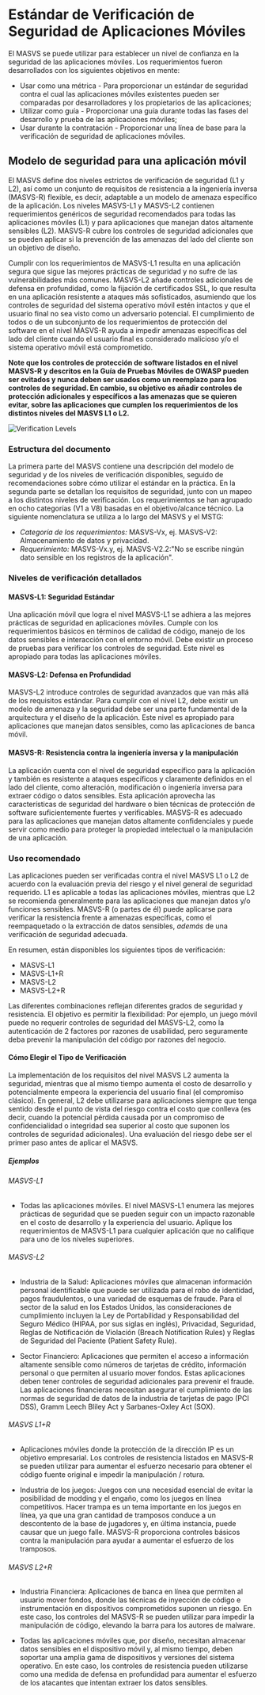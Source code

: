 # Estándar de Verificación de Seguridad de Aplicaciones Móviles

El MASVS se puede utilizar para establecer un nivel de confianza en la seguridad de las aplicaciones móviles. Los requerimientos fueron desarrollados con los siguientes objetivos en mente:

- Usar como una métrica - Para proporcionar un estándar de seguridad contra el cual las aplicaciones móviles existentes pueden ser comparadas por desarrolladores y los propietarios de las aplicaciones;
- Utilizar como guía - Proporcionar una guía durante todas las fases del desarrollo y prueba de las aplicaciones móviles;
- Usar durante la contratación - Proporcionar una línea de base para la verificación de seguridad de aplicaciones móviles.

## Modelo de seguridad para una aplicación móvil

El MASVS define dos niveles estrictos de verificación de seguridad (L1 y L2), así como un conjunto de requisitos de resistencia a la ingeniería inversa (MASVS-R) flexible, es decir, adaptable a un modelo de amenaza específico de la aplicación. Los niveles MASVS-L1 y MASVS-L2 contienen requerimientos genéricos de seguridad recomendados para todas las aplicaciones móviles (L1) y para aplicaciones que manejan datos altamente sensibles (L2). MASVS-R cubre los controles de seguridad adicionales que se pueden aplicar si la prevención de las amenazas del lado del cliente son un objetivo de diseño.

Cumplir con los requerimientos de MASVS-L1 resulta en una aplicación segura que sigue las mejores prácticas de seguridad y no sufre de las vulnerabilidades más comunes. MASVS-L2 añade controles adicionales de defensa en profundidad, como la fijación de certificados SSL, lo que resulta en una aplicación resistente a ataques más sofisticados, asumiendo que los controles de seguridad del sistema operativo móvil estén intactos y que el usuario final no sea visto como un adversario potencial. El cumplimiento de todos o de un subconjunto de los requerimientos de protección del software en el nivel MASVS-R ayuda a impedir amenazas específicas del lado del cliente cuando el usuario final es considerado malicioso y/o el sistema operativo móvil está comprometido.

**Note que los controles de protección de software listados en el nivel MASVS-R y descritos en la Guía de Pruebas Móviles de OWASP pueden ser evitados y nunca deben ser usados como un reemplazo para los controles de seguridad. En cambio, su objetivo es añadir controles de protección adicionales y específicos a las amenazas que se quieren evitar, sobre las aplicaciones que cumplen los requerimientos de los distintos niveles del MASVS L1 o L2.**

![Verification Levels](images/masvs-levels-new.jpg)

### Estructura del documento

La primera parte del MASVS contiene una descripción del modelo de seguridad y de los niveles de verificación disponibles, seguido de recomendaciones sobre cómo utilizar el estándar en la práctica. En la segunda parte se detallan los requisitos de seguridad, junto con un mapeo a los distintos niveles de verificación. Los requerimientos se han agrupado en ocho categorías (V1 a V8) basadas en el objetivo/alcance técnico. La siguiente nomenclatura se utiliza a lo largo del MASVS y el MSTG:

- *Categoría de los requerimientos:* MASVS-Vx, ej. MASVS-V2: Almacenamiento de datos y privacidad.
- *Requerimiento:* MASVS-Vx.y, ej. MASVS-V2.2:"No se escribe ningún dato sensible en los registros de la aplicación".

### Niveles de verificación detallados

#### MASVS-L1: Seguridad Estándar

Una aplicación móvil que logra el nivel MASVS-L1 se adhiera a las mejores prácticas de seguridad en aplicaciones móviles. Cumple con los requerimientos básicos en términos de calidad de código, manejo de los datos sensibles e interacción con el entorno móvil. Debe existir un proceso de pruebas para verificar los controles de seguridad. Este nivel es apropiado para todas las aplicaciones móviles.

#### MASVS-L2: Defensa en Profundidad

MASVS-L2 introduce controles de seguridad avanzados que van más allá de los requisitos estándar. Para cumplir con el nivel L2, debe existir un modelo de amenaza y la seguridad debe ser una parte fundamental de la arquitectura y el diseño de la aplicación. Este nivel es apropiado para aplicaciones que manejan datos sensibles, como las aplicaciones de banca móvil.

#### MASVS-R: Resistencia contra la ingeniería inversa y la manipulación

La aplicación cuenta con el nivel de seguridad específico para la aplicación y también es resistente a ataques específicos y claramente definidos en el lado del cliente, como alteración, modificación o ingeniería inversa para extraer código o datos sensibles. Esta aplicación aprovecha las características de seguridad del hardware o bien técnicas de protección de software suficientemente fuertes y verificables. MASVS-R es adecuado para las aplicaciones que manejan datos altamente confidenciales y puede servir como medio para proteger la propiedad intelectual o la manipulación de una aplicación.

### Uso recomendado

Las aplicaciones pueden ser verificadas contra el nivel MASVS L1 o L2 de acuerdo con la evaluación previa del riesgo y el nivel general de seguridad requerido. L1 es aplicable a todas las aplicaciones móviles, mientras que L2 se recomienda generalmente para las aplicaciones que manejan datos y/o funciones sensibles. MASVS-R (o partes de él) puede aplicarse para verificar la resistencia frente a amenazas específicas, como el reempaquetado o la extracción de datos sensibles, *además* de una verificación de seguridad adecuada.

En resumen, están disponibles los siguientes tipos de verificación:

- MASVS-L1
- MASVS-L1+R
- MASVS-L2
- MASVS-L2+R

Las diferentes combinaciones reflejan diferentes grados de seguridad y resistencia. El objetivo es permitir la flexibilidad: Por ejemplo, un juego móvil puede no requerir controles de seguridad del MASVS-L2, como la autenticación de 2 factores por razones de usabilidad, pero seguramente deba prevenir la manipulación del código por razones del negocio.

#### Cómo Elegir el Tipo de Verificación

La implementación de los requisitos del nivel MASVS L2 aumenta la seguridad, mientras que al mismo tiempo aumenta el costo de desarrollo y potencialmente empeora la experiencia del usuario final (el compromiso clásico). En general, L2 debe utilizarse para aplicaciones siempre que tenga sentido desde el punto de vista del riesgo contra el costo que conlleva (es decir, cuando la potencial pérdida causada por un compromiso de confidencialidad o integridad sea superior al costo que suponen los controles de seguridad adicionales). Una evaluación del riesgo debe ser el primer paso antes de aplicar el MASVS.

##### Ejemplos

###### MASVS-L1

- Todas las aplicaciones móviles. El nivel MASVS-L1 enumera las mejores prácticas de seguridad que se pueden seguir con un impacto razonable en el costo de desarrollo y la experiencia del usuario. Aplique los requerimientos de MASVS-L1 para cualquier aplicación que no califique para uno de los niveles superiores.

###### MASVS-L2

- Industria de la Salud: Aplicaciones móviles que almacenan información personal identificable que puede ser utilizada para el robo de identidad, pagos fraudulentos, o una variedad de esquemas de fraude. Para el sector de la salud en los Estados Unidos, las consideraciones de cumplimiento incluyen la Ley de Portabilidad y Responsabilidad del Seguro Médico (HIPAA, por sus siglas en inglés), Privacidad, Seguridad, Reglas de Notificación de Violación (Breach Notification Rules) y Reglas de Seguridad del Paciente (Patient Safety Rule).

- Sector Financiero: Aplicaciones que permiten el acceso a información altamente sensible como números de tarjetas de crédito, información personal o que permiten al usuario mover fondos. Estas aplicaciones deben tener controles de seguridad adicionales para prevenir el fraude. Las aplicaciones financieras necesitan asegurar el cumplimiento de las normas de seguridad de datos de la industria de tarjetas de pago (PCI DSS), Gramm Leech Bliley Act y Sarbanes-Oxley Act (SOX).

###### MASVS L1+R

- Aplicaciones móviles donde la protección de la dirección IP es un objetivo empresarial. Los controles de resistencia listados en MASVS-R se pueden utilizar para aumentar el esfuerzo necesario para obtener el código fuente original e impedir la manipulación / rotura.

- Industria de los juegos: Juegos con una necesidad esencial de evitar la posibilidad de modding y el engaño, como los juegos en línea competitivos. Hacer trampa es un tema importante en los juegos en línea, ya que una gran cantidad de tramposos conduce a un descontento de la base de jugadores y, en última instancia, puede causar que un juego falle. MASVS-R proporciona controles básicos contra la manipulación para ayudar a aumentar el esfuerzo de los tramposos.

###### MASVS L2+R

- Industria Financiera: Aplicaciones de banca en línea que permiten al usuario mover fondos, donde las técnicas de inyección de código e instrumentación en dispositivos comprometidos suponen un riesgo. En este caso, los controles del MASVS-R se pueden utilizar para impedir la manipulación de código, elevando la barra para los autores de malware.

- Todas las aplicaciones móviles que, por diseño, necesitan almacenar datos sensibles en el dispositivo móvil y, al mismo tiempo, deben soportar una amplia gama de dispositivos y versiones del sistema operativo. En este caso, los controles de resistencia pueden utilizarse como una medida de defensa en profundidad para aumentar el esfuerzo de los atacantes que intentan extraer los datos sensibles.
